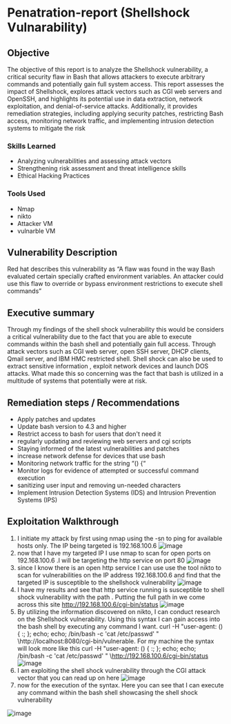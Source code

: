 # Penatration-report (Shellshock Vulnarability)


## Objective
The objective of this report is to analyze the Shellshock vulnerability, a critical security flaw in Bash that allows attackers to execute arbitrary commands and potentially gain full system access. This report assesses the impact of Shellshock, explores attack vectors such as CGI web servers and OpenSSH, and highlights its potential use in data extraction, network exploitation, and denial-of-service attacks. Additionally, it provides remediation strategies, including applying security patches, restricting Bash access, monitoring network traffic, and implementing intrusion detection systems to mitigate the risk
### Skills Learned
- Analyzing vulnerabilities and assessing attack vectors
- Strengthening risk assessment and threat intelligence skills
- Ethical Hacking Practices

### Tools Used

- Nmap
- nikto
- Attacker VM
- vulnarble VM 

## Vulnerability Description
Red hat describes this vulnerability as “A flaw was found in the way Bash evaluated certain specially crafted environment variables. An attacker could use this flaw to override or bypass environment restrictions to execute shell commands” 
## Executive summary
Through my findings of the shell shock vulnerability this would be considers a critical vulnerability due to the fact that you are able to execute commands within the bash shell and potentially gain full access. Through attack vectors such as CGI web server, open SSH server,  DHCP clients, Qmail server, and IBM HMC restricted shell. Shell shock can also be used to extract sensitive information , exploit network devices and launch DOS attacks. What made this so concerning was the fact that bash is utilized in a multitude of systems that potentially were at risk.
## Remediation steps / Recommendations
- Apply patches and updates
- Update bash version to 4.3 and higher
- Restrict access to bash for users that don't need it
- regularly updating and reviewing web servers and cgi scripts  
- Staying informed of the latest vulnerabilities and patches
- increase network defense for devices that use bash
- Monitoring network traffic for the string “() {“
- Monitor logs for evidence of attempted or successful command execution
- sanitizing user input and removing un-needed characters
- Implement Intrusion Detection Systems (IDS) and Intrusion Prevention Systems (IPS)
## Exploitation Walkthrough
1. I initiate my attack by first using nmap using the -sn to ping for available hosts only. The IP being targeted is 192.168.100.6
![image](https://github.com/user-attachments/assets/533abd99-c487-46d8-9c77-86342866af46)
2. now that I have my targeted IP I use nmap to scan for open ports on 192.168.100.6 .I will be targeting the http service on port 80
![image](https://github.com/user-attachments/assets/04112c0d-bbc1-4289-be4f-afb12dae8c9f)
3. since I know there is an open http service I can use use the tool nikto to scan for vulnerabilities on the IP address 192.168.100.6 and find that the targeted IP is susceptible to the shellshock vulnerability
![image](https://github.com/user-attachments/assets/c31c8dec-ac20-442b-98b3-9127d9da4ddb)
4. I have my results and see that http service running is susceptible to shell shock vulnerability with the path . Putting the full path in we come across this site http://192.168.100.6/cgi-bin/status
![image](https://github.com/user-attachments/assets/57c699e9-8c28-4b09-aeb5-72c1a47f33e0)
5. By utilizing the information discovered on nikto, I can conduct research on the Shellshock vulnerability. Using this syntax I can gain access into the bash shell by executing any command I want. curl -H "user-agent: () { :; }; echo; echo; /bin/bash -c 'cat /etc/passwd' " \http://localhost:8080/cgi-bin/vulnerable. For my machine the syntax will look more like this 
curl -H "user-agent: () { :; }; echo; echo; /bin/bash -c 'cat /etc/passwd' " \http://192.168.100.6/cgi-bin/status
![image](https://github.com/user-attachments/assets/9dff3c65-3e61-4589-ae1e-a298819158ed)
6. I am exploiting the shell shock vulnerability through the CGI attack vector that you can read up on here
![image](https://github.com/user-attachments/assets/a3e68ae2-d451-42d8-a6fa-5b3d8700c6df)
7. now for the execution of the syntax. Here you can see that I can execute any command within the bash shell showcasing the shell shock vulnerability

![image](https://github.com/user-attachments/assets/a4b7cabf-839f-442c-a961-41be7375b6fe)












